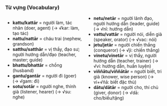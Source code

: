 

### Từ vựng (Vocabulary)

<div class="vocab-content" style="column-count:2;">
    <ul>
        <li><strong>kattu/kattār</strong> = người làm, tác nhân (doer, agent) (→ √kar: làm, tạo tác)</li>
        <li><strong>nattu/nattār</strong> = cháu trai (nephew, grandson)</li>
        <li><strong>satthu/satthār</strong> = vị thầy, đạo sư; người hướng dẫn/đạo (teacher, master; guide)</li>
        <li><strong>bhattu/bhattār</strong> = chồng (husband)</li>
        <li><strong>gantu/gantār</strong> = người đi (goer) (→ √gam: đi)</li>
        <li><strong>sotu/sotār</strong> = người nghe, thính giả (listener, hearer) (→ √su: nghe)</li>
        <li><strong>netu/netār</strong> = người lãnh đạo, người hướng dẫn (leader, guide) (→ √nī: hướng dẫn)</li>
        <li><strong>vattu/vattār</strong> = người nói, diễn giả (speaker, orator) (→ √vac: nói)</li>
        <li><strong>jetu/jetār</strong> = người chiến thắng (conqueror) (→ √ji: chiến thắng)</li>
        <li><strong>vinetu/vinetār</strong> = vị thầy, người hướng dẫn (teacher, trainer) (→ √vi: hướng dẫn, huấn luyện)</li>
        <li><strong>viññātu/viññātār</strong> = người biết, tri giả (knower, wise person) (→ vi+√ñā: biết đặc thù)</li>
        <li><strong>dātu/dātār</strong> = người cho, thí chủ (giver, donor) (→ √dā: cho/biếu/tặng)</li>
    </ul>
</div>
